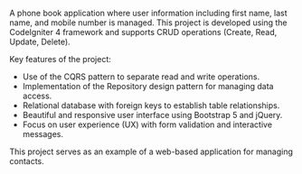 A phone book application where user information including first name, last name, and mobile number is managed. This project is developed using the CodeIgniter 4 framework and supports CRUD operations (Create, Read, Update, Delete).

Key features of the project:

- Use of the CQRS pattern to separate read and write operations.
- Implementation of the Repository design pattern for managing data access.
- Relational database with foreign keys to establish table relationships.
- Beautiful and responsive user interface using Bootstrap 5 and jQuery.
- Focus on user experience (UX) with form validation and interactive messages.

This project serves as an example of a web-based application for managing contacts.
